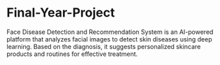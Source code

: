 # Final-Year-Project
Face Disease Detection and Recommendation System is an AI-powered platform that analyzes facial images to detect skin diseases using deep learning. Based on the diagnosis, it suggests personalized skincare products and routines for effective treatment.          
